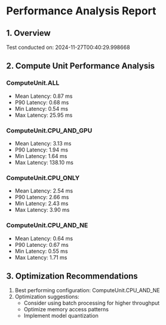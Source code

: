 # Performance Analysis Report

## 1. Overview
Test conducted on: 2024-11-27T00:40:29.998668

## 2. Compute Unit Performance Analysis

### ComputeUnit.ALL
- Mean Latency: 0.87 ms
- P90 Latency: 0.68 ms
- Min Latency: 0.54 ms
- Max Latency: 25.95 ms

### ComputeUnit.CPU_AND_GPU
- Mean Latency: 3.13 ms
- P90 Latency: 1.94 ms
- Min Latency: 1.64 ms
- Max Latency: 138.10 ms

### ComputeUnit.CPU_ONLY
- Mean Latency: 2.54 ms
- P90 Latency: 2.66 ms
- Min Latency: 2.43 ms
- Max Latency: 3.90 ms

### ComputeUnit.CPU_AND_NE
- Mean Latency: 0.64 ms
- P90 Latency: 0.67 ms
- Min Latency: 0.55 ms
- Max Latency: 1.71 ms

## 3. Optimization Recommendations

1. Best performing configuration: ComputeUnit.CPU_AND_NE
2. Optimization suggestions:
   - Consider using batch processing for higher throughput
   - Optimize memory access patterns
   - Implement model quantization